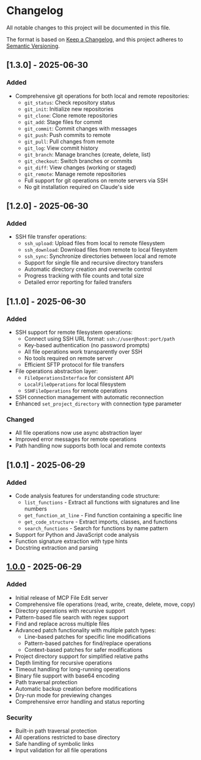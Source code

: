 # Changelog

All notable changes to this project will be documented in this file.

The format is based on [Keep a Changelog](https://keepachangelog.com/en/1.0.0/),
and this project adheres to [Semantic Versioning](https://semver.org/spec/v2.0.0.html).

## [1.3.0] - 2025-06-30

### Added
- Comprehensive git operations for both local and remote repositories:
  - `git_status`: Check repository status
  - `git_init`: Initialize new repositories
  - `git_clone`: Clone remote repositories
  - `git_add`: Stage files for commit
  - `git_commit`: Commit changes with messages
  - `git_push`: Push commits to remote
  - `git_pull`: Pull changes from remote
  - `git_log`: View commit history
  - `git_branch`: Manage branches (create, delete, list)
  - `git_checkout`: Switch branches or commits
  - `git_diff`: View changes (working or staged)
  - `git_remote`: Manage remote repositories
  - Full support for git operations on remote servers via SSH
  - No git installation required on Claude's side

## [1.2.0] - 2025-06-30

### Added
- SSH file transfer operations:
  - `ssh_upload`: Upload files from local to remote filesystem
  - `ssh_download`: Download files from remote to local filesystem  
  - `ssh_sync`: Synchronize directories between local and remote
  - Support for single file and recursive directory transfers
  - Automatic directory creation and overwrite control
  - Progress tracking with file counts and total size
  - Detailed error reporting for failed transfers

## [1.1.0] - 2025-06-30

### Added
- SSH support for remote filesystem operations:
  - Connect using SSH URL format: `ssh://user@host:port/path`
  - Key-based authentication (no password prompts)
  - All file operations work transparently over SSH
  - No tools required on remote server
  - Efficient SFTP protocol for file transfers
- File operations abstraction layer:
  - `FileOperationsInterface` for consistent API
  - `LocalFileOperations` for local filesystem
  - `SSHFileOperations` for remote operations
- SSH connection management with automatic reconnection
- Enhanced `set_project_directory` with connection type parameter

### Changed
- All file operations now use async abstraction layer
- Improved error messages for remote operations
- Path handling now supports both local and remote contexts

## [1.0.1] - 2025-06-29

### Added
- Code analysis features for understanding code structure:
  - `list_functions` - Extract all functions with signatures and line numbers
  - `get_function_at_line` - Find function containing a specific line
  - `get_code_structure` - Extract imports, classes, and functions
  - `search_functions` - Search for functions by name pattern
- Support for Python and JavaScript code analysis
- Function signature extraction with type hints
- Docstring extraction and parsing

## [1.0.0] - 2025-06-29

### Added
- Initial release of MCP File Edit server
- Comprehensive file operations (read, write, create, delete, move, copy)
- Directory operations with recursive support
- Pattern-based file search with regex support
- Find and replace across multiple files
- Advanced patch functionality with multiple patch types:
  - Line-based patches for specific line modifications
  - Pattern-based patches for find/replace operations
  - Context-based patches for safer modifications
- Project directory support for simplified relative paths
- Depth limiting for recursive operations
- Timeout handling for long-running operations
- Binary file support with base64 encoding
- Path traversal protection
- Automatic backup creation before modifications
- Dry-run mode for previewing changes
- Comprehensive error handling and status reporting

### Security
- Built-in path traversal protection
- All operations restricted to base directory
- Safe handling of symbolic links
- Input validation for all file operations

[1.0.0]: https://github.com/patrickomatik/mcp-file-edit/releases/tag/v1.0.0
